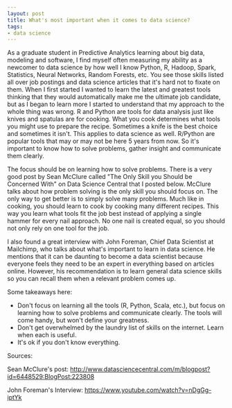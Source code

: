 ```yaml
---
layout: post
title: What's most important when it comes to data science?
tags:
- data science
---
```


As a graduate student in Predictive Analytics learning about big data, modeling and software, I find myself often measuring my ability as a newcomer to data science by how well I know Python, R, Hadoop, Spark, Statistics, Neural Networks, Random Forests, etc. You see those skills listed all over job postings and data science articles that it's hard not to fixate on them. When I first started I wanted to learn the latest and greatest tools thinking that they would automatically make me the ultimate job candidate, but as I began to learn more I started to understand that my approach to the whole thing was wrong. R and Python are tools for data analysis just like knives and spatulas are for cooking. What you cook determines what tools you might use to prepare the recipe. Sometimes a knife is the best choice and sometimes it isn't. This applies to data science as well. R/Python are popular tools that may or may not be here 5 years from now. So it's important to know how to solve problems, gather insight and communicate them clearly.

The focus should be on learning how to solve problems. There is a very good post by Sean McClure called "The Only Skill you Should be Concerned With" on Data Science Central that I posted below. McClure talks about how problem solving is the only skill you should focus on. The only way to get better is to simply solve many problems. Much like in cooking, you should learn to cook by cooking many different recipes. This way you learn what tools fit the job best instead of applying a single hammer for every nail approach. No one nail is created equal, so you should not only rely on one tool for the job. 

I also found a great interview with John Foreman, Chief Data Scientist at Mailchimp, who talks about what's important to learn in data science. He mentions that it can be daunting to become a data scientist because everyone feels they need to be an expert in everything based on articles online. However, his recommendation is to learn general data science skills so you can recall them when a relevant problem comes up.

Some takeaways here:

* Don't focus on learning all the tools (R, Python, Scala, etc.), but focus on learning how to solve problems and communicate clearly. The tools will come handy, but won't define your greatness.
* Don't get overwhelmed by the laundry list of skills on the internet. Learn when each is useful.
* It's ok if you don't know everything.

Sources:

Sean McClure's post: http://www.datasciencecentral.com/m/blogpost?id=6448529:BlogPost:223808

John Foreman's Interview: https://www.youtube.com/watch?v=nDgGg-iptYk